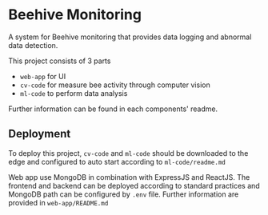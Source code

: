 # Beehive Monitoring

A system for Beehive monitoring that provides data logging and abnormal data detection.

This project consists of 3 parts
- `web-app` for UI
- `cv-code` for measure bee activity through computer vision
- `ml-code` to perform data analysis

Further information can be found in each components' readme.

## Deployment

To deploy this project, `cv-code` and `ml-code` should be downloaded to the edge and configured to auto start according to `ml-code/readme.md`  

Web app use MongoDB in combination with ExpressJS and ReactJS. The frontend and backend can be deployed according to standard practices and MongoDB path can be configured by `.env` file. Further information are provided in `web-app/README.md`
